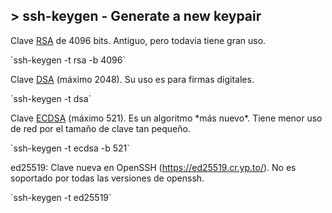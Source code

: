 ## > ssh-keygen - Generate a new keypair
<p>Clave <a href="https://brilliant.org/wiki/rsa-encryption/" target="blank">RSA</a> de 4096 bits. Antiguo, pero todavia tiene gran uso.</p>
`ssh-keygen -t rsa -b 4096`

<p>Clave <a href="https://es.wikipedia.org/wiki/DSA" target="blank">DSA</a> (máximo 2048)</a>. Su uso es para firmas digitales.</p>
`ssh-keygen -t dsa`

<p>Clave <a href="https://www.ssl.com/article/comparing-ecdsa-vs-rsa/" target="blank">ECDSA</a> (máximo 521). Es un algoritmo *más nuevo*. Tiene menor uso de red por el tamaño de clave tan pequeño.</p>
`ssh-keygen -t ecdsa -b 521`

<p>ed25519: Clave nueva en OpenSSH (<a href="https://ed25519.cr.yp.to/" target="blank">https://ed25519.cr.yp.to/</a>). No es soportado por todas las versiones de openssh.</p>
`ssh-keygen -t ed25519`
